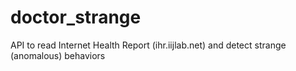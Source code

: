 # doctor_strange
API to read Internet Health Report (ihr.iijlab.net) and detect strange (anomalous) behaviors

